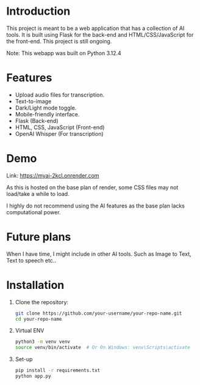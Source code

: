 # Introduction

This project is meant to be a web application that has a collection of AI tools. It is built using Flask for the back-end and HTML/CSS/JavaScript for the front-end. This project is still ongoing.

Note: This webapp was built on Python 3.12.4


# Features

- Upload audio files for transcription.
- Text-to-image
- Dark/Light mode toggle.
- Mobile-friendly interface.
- Flask (Back-end)
- HTML, CSS, JavaScript (Front-end)
- OpenAI Whisper (For transcription)

# Demo

Link: https://myai-2kcl.onrender.com

As this is hosted on the base plan of render, some CSS files may not load/take a while to load.

I highly do not recommend using the AI features as the base plan lacks computational power.

# Future plans

When I have time, I might include in other AI tools. Such as Image to Text, Text to speech etc..


# Installation

1. Clone the repository:

   ```bash
   git clone https://github.com/your-username/your-repo-name.git
   cd your-repo-name
   ```
2. Virtual ENV

   ```bash
   python3 -m venv venv
   source venv/bin/activate  # Or On Windows: venv\Scripts\activate
   ```

3. Set-up

   ```bash
   pip install -r requirements.txt
   python app.py
   ```
